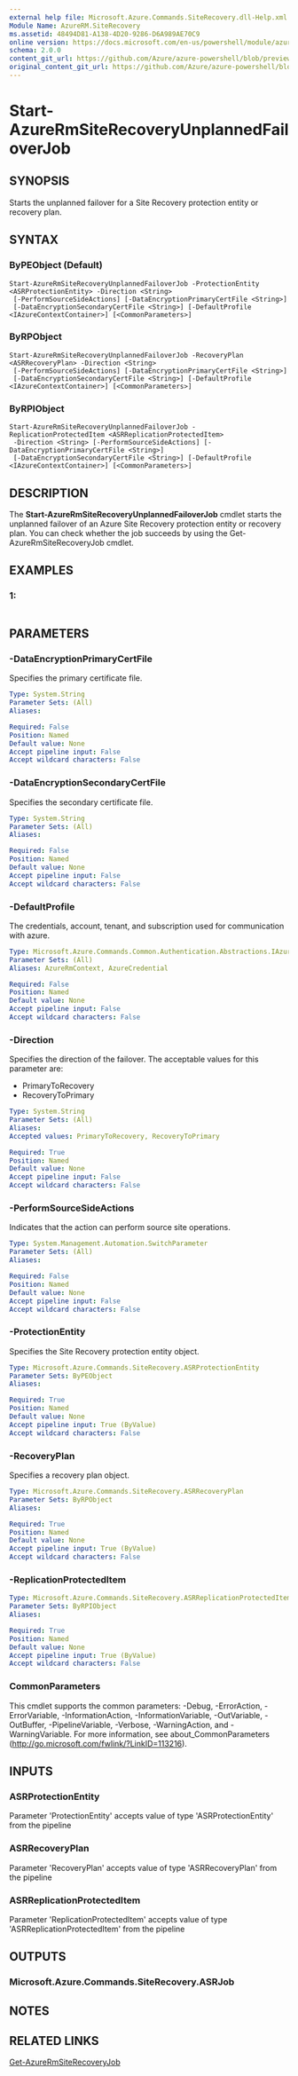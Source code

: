 ```yaml
---
external help file: Microsoft.Azure.Commands.SiteRecovery.dll-Help.xml
Module Name: AzureRM.SiteRecovery
ms.assetid: 48494D81-A138-4D20-9286-D6A989AE70C9
online version: https://docs.microsoft.com/en-us/powershell/module/azurerm.siterecovery/start-azurermsiterecoveryunplannedfailoverjob
schema: 2.0.0
content_git_url: https://github.com/Azure/azure-powershell/blob/preview/src/ResourceManager/SiteRecovery/Commands.SiteRecovery/help/Start-AzureRmSiteRecoveryUnplannedFailoverJob.md
original_content_git_url: https://github.com/Azure/azure-powershell/blob/preview/src/ResourceManager/SiteRecovery/Commands.SiteRecovery/help/Start-AzureRmSiteRecoveryUnplannedFailoverJob.md
---
```


# Start-AzureRmSiteRecoveryUnplannedFailoverJob

## SYNOPSIS
Starts the unplanned failover for a Site Recovery protection entity or recovery plan.

## SYNTAX

### ByPEObject (Default)
```
Start-AzureRmSiteRecoveryUnplannedFailoverJob -ProtectionEntity <ASRProtectionEntity> -Direction <String>
 [-PerformSourceSideActions] [-DataEncryptionPrimaryCertFile <String>]
 [-DataEncryptionSecondaryCertFile <String>] [-DefaultProfile <IAzureContextContainer>] [<CommonParameters>]
```

### ByRPObject
```
Start-AzureRmSiteRecoveryUnplannedFailoverJob -RecoveryPlan <ASRRecoveryPlan> -Direction <String>
 [-PerformSourceSideActions] [-DataEncryptionPrimaryCertFile <String>]
 [-DataEncryptionSecondaryCertFile <String>] [-DefaultProfile <IAzureContextContainer>] [<CommonParameters>]
```

### ByRPIObject
```
Start-AzureRmSiteRecoveryUnplannedFailoverJob -ReplicationProtectedItem <ASRReplicationProtectedItem>
 -Direction <String> [-PerformSourceSideActions] [-DataEncryptionPrimaryCertFile <String>]
 [-DataEncryptionSecondaryCertFile <String>] [-DefaultProfile <IAzureContextContainer>] [<CommonParameters>]
```

## DESCRIPTION
The **Start-AzureRmSiteRecoveryUnplannedFailoverJob** cmdlet starts the unplanned failover of an Azure Site Recovery protection entity or recovery plan.
You can check whether the job succeeds by using the Get-AzureRmSiteRecoveryJob cmdlet.

## EXAMPLES

### 1:
```

```

## PARAMETERS

### -DataEncryptionPrimaryCertFile
Specifies the primary certificate file.

```yaml
Type: System.String
Parameter Sets: (All)
Aliases: 

Required: False
Position: Named
Default value: None
Accept pipeline input: False
Accept wildcard characters: False
```

### -DataEncryptionSecondaryCertFile
Specifies the secondary certificate file.

```yaml
Type: System.String
Parameter Sets: (All)
Aliases: 

Required: False
Position: Named
Default value: None
Accept pipeline input: False
Accept wildcard characters: False
```

### -DefaultProfile
The credentials, account, tenant, and subscription used for communication with azure.

```yaml
Type: Microsoft.Azure.Commands.Common.Authentication.Abstractions.IAzureContextContainer
Parameter Sets: (All)
Aliases: AzureRmContext, AzureCredential

Required: False
Position: Named
Default value: None
Accept pipeline input: False
Accept wildcard characters: False
```

### -Direction
Specifies the direction of the failover.
The acceptable values for this parameter are:

- PrimaryToRecovery
- RecoveryToPrimary

```yaml
Type: System.String
Parameter Sets: (All)
Aliases: 
Accepted values: PrimaryToRecovery, RecoveryToPrimary

Required: True
Position: Named
Default value: None
Accept pipeline input: False
Accept wildcard characters: False
```

### -PerformSourceSideActions
Indicates that the action can perform source site operations.

```yaml
Type: System.Management.Automation.SwitchParameter
Parameter Sets: (All)
Aliases: 

Required: False
Position: Named
Default value: None
Accept pipeline input: False
Accept wildcard characters: False
```

### -ProtectionEntity
Specifies the Site Recovery protection entity object.

```yaml
Type: Microsoft.Azure.Commands.SiteRecovery.ASRProtectionEntity
Parameter Sets: ByPEObject
Aliases: 

Required: True
Position: Named
Default value: None
Accept pipeline input: True (ByValue)
Accept wildcard characters: False
```

### -RecoveryPlan
Specifies a recovery plan object.

```yaml
Type: Microsoft.Azure.Commands.SiteRecovery.ASRRecoveryPlan
Parameter Sets: ByRPObject
Aliases: 

Required: True
Position: Named
Default value: None
Accept pipeline input: True (ByValue)
Accept wildcard characters: False
```

### -ReplicationProtectedItem
```yaml
Type: Microsoft.Azure.Commands.SiteRecovery.ASRReplicationProtectedItem
Parameter Sets: ByRPIObject
Aliases: 

Required: True
Position: Named
Default value: None
Accept pipeline input: True (ByValue)
Accept wildcard characters: False
```

### CommonParameters
This cmdlet supports the common parameters: -Debug, -ErrorAction, -ErrorVariable, -InformationAction, -InformationVariable, -OutVariable, -OutBuffer, -PipelineVariable, -Verbose, -WarningAction, and -WarningVariable. For more information, see about_CommonParameters (http://go.microsoft.com/fwlink/?LinkID=113216).

## INPUTS

### ASRProtectionEntity
Parameter 'ProtectionEntity' accepts value of type 'ASRProtectionEntity' from the pipeline

### ASRRecoveryPlan
Parameter 'RecoveryPlan' accepts value of type 'ASRRecoveryPlan' from the pipeline

### ASRReplicationProtectedItem
Parameter 'ReplicationProtectedItem' accepts value of type 'ASRReplicationProtectedItem' from the pipeline

## OUTPUTS

### Microsoft.Azure.Commands.SiteRecovery.ASRJob

## NOTES

## RELATED LINKS

[Get-AzureRmSiteRecoveryJob](./Get-AzureRmSiteRecoveryJob.md)


